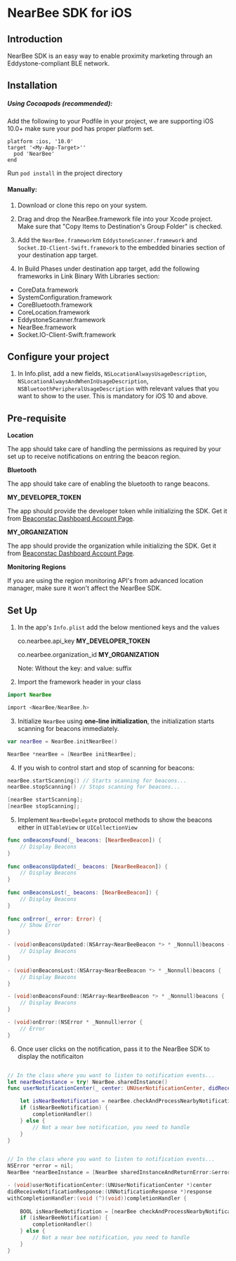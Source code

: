 # NearBee SDK for iOS

## Introduction

NearBee SDK is an easy way to enable proximity marketing through an Eddystone-compliant BLE network.

## Installation
##### Using Cocoapods (recommended):
Add the following to your Podfile in your project, we are supporting iOS 10.0+ make sure your pod has proper platform set.

```pod
platform :ios, '10.0'
target '<My-App-Target>''
  pod 'NearBee'
end
```

Run `pod install` in the project directory


#### Manually:

1. Download or clone this repo on your system.
2. Drag and drop the NearBee.framework file into your Xcode project. Make sure that "Copy Items to Destination's Group Folder" is checked.
3. Add the `NearBee.framework`m `EddystoneScanner.framework` and `Socket.IO-Client-Swift.framework` to the embedded binaries section of your destination app target.

4. In Build Phases under destination app target, add the following frameworks in Link Binary With Libraries section:
- CoreData.framework
- SystemConfiguration.framework
- CoreBluetooth.framework
- CoreLocation.framework
- EddystoneScanner.framework
- NearBee.framework
- Socket.IO-Client-Swift.framework

## Configure your project

1. In Info.plist, add a new fields, `NSLocationAlwaysUsageDescription`, `NSLocationAlwaysAndWhenInUsageDescription`, `NSBluetoothPeripheralUsageDescription` with relevant values that you want to show to the user. This is mandatory for iOS 10 and above.

## Pre-requisite

__Location__

The app should take care of handling the permissions as required by your set up to receive notifications on entring the beacon region.

__Bluetooth__

The app should take care of enabling the bluetooth to range beacons.

__MY_DEVELOPER_TOKEN__

The app should provide the developer token while initializing the SDK. Get it from [Beaconstac Dashboard Account Page](https://dashboard.beaconstac.com/#/account).

__MY_ORGANIZATION__

The app should provide the organization while initializing the SDK. Get it from [Beaconstac Dashboard Account Page](https://dashboard.beaconstac.com/#/account).

__Monitoring Regions__

If you are using the region monitoring API's from advanced location manager, make sure it won't affect the NearBee SDK.

## Set Up

1. In the app's `Info.plist` add the below mentioned keys and the values

    <key>co.nearbee.api_key</key>
    <string>__MY_DEVELOPER_TOKEN__</string>

    <key>co.nearbee.organization_id</key>
    <string>__MY_ORGANIZATION__</string>

    Note: Without the key: and value: suffix

2. Import the framework header in your class

```swift
import NearBee
```

```objective-c
import <NearBee/NearBee.h>
```

3. Initialize `NearBee` using __one-line initialization__, the initialization starts scanning for beacons immediately.

```swift
var nearBee = NearBee.initNearBee()
```

```objective-c
NearBee *nearBee = [NearBee initNearBee];
```

4. If you wish to control start and stop of scanning for beacons:

```swift
nearBee.startScanning() // Starts scanning for beacons...
nearBee.stopScanning() // Stops scanning for beacons...
```

```objective-c
[nearBee startScanning];
[nearBee stopScanning];
```

5. Implement `NearBeeDelegate` protocol methods to show the beacons either in `UITableView` or `UICollectionView`

```swift
func onBeaconsFound(_ beacons: [NearBeeBeacon]) {
    // Display Beacons
}
    
func onBeaconsUpdated(_ beacons: [NearBeeBeacon]) {
    // Display Beacons
}
    
func onBeaconsLost(_ beacons: [NearBeeBeacon]) {
    // Display Beacons
}
    
func onError(_ error: Error) {
    // Show Error
}
```

```objective-c
- (void)onBeaconsUpdated:(NSArray<NearBeeBeacon *> * _Nonnull)beacons {
    // Display Beacons
}

- (void)onBeaconsLost:(NSArray<NearBeeBeacon *> * _Nonnull)beacons {
    // Display Beacons
}

- (void)onBeaconsFound:(NSArray<NearBeeBeacon *> * _Nonnull)beacons {
    // Display Beacons
}

- (void)onError:(NSError * _Nonnull)error {
    // Error
}
```

6. Once user clicks on the notification, pass it to the NearBee SDK to display the notificaiton

```swift

// In the class where you want to listen to notification events...
let nearBeeInstance = try! NearBee.sharedInstance()
func userNotificationCenter(_ center: UNUserNotificationCenter, didReceive response: UNNotificationResponse, withCompletionHandler completionHandler: @escaping () -> Void) {

    let isNearBeeNotification = nearBee.checkAndProcessNearbyNotification(response.notification)
    if (isNearBeeNotification) {
        completionHandler()
    } else {
        // Not a near bee notification, you need to handle
    }
}

```

```objective-c

// In the class where you want to listen to notification events...
NSError *error = nil;
NearBee *nearBeeInstance = [NearBee sharedInstanceAndReturnError:&error];

- (void)userNotificationCenter:(UNUserNotificationCenter *)center 
didReceiveNotificationResponse:(UNNotificationResponse *)response 
withCompletionHandler:(void (^)(void))completionHandler {
    
    BOOL isNearBeeNotification = [nearBee checkAndProcessNearbyNotification: response.notification];
    if (isNearBeeNotification) {
        completionHandler()
    } else {
        // Not a near bee notification, you need to handle
    }
}
```
